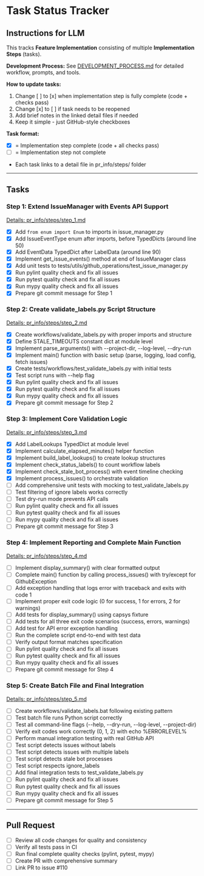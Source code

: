 # Task Status Tracker

## Instructions for LLM

This tracks **Feature Implementation** consisting of multiple **Implementation Steps** (tasks).

**Development Process:** See [DEVELOPMENT_PROCESS.md](./DEVELOPMENT_PROCESS.md) for detailed workflow, prompts, and tools.

**How to update tasks:**
1. Change [ ] to [x] when implementation step is fully complete (code + checks pass)
2. Change [x] to [ ] if task needs to be reopened
3. Add brief notes in the linked detail files if needed
4. Keep it simple - just GitHub-style checkboxes

**Task format:**
- [x] = Implementation step complete (code + all checks pass)
- [ ] = Implementation step not complete
- Each task links to a detail file in pr_info/steps/ folder

---

## Tasks

### Step 1: Extend IssueManager with Events API Support
[Details: pr_info/steps/step_1.md](steps/step_1.md)

- [x] Add `from enum import Enum` to imports in issue_manager.py
- [x] Add IssueEventType enum after imports, before TypedDicts (around line 50)
- [x] Add EventData TypedDict after LabelData (around line 90)
- [x] Implement get_issue_events() method at end of IssueManager class
- [x] Add unit tests to tests/utils/github_operations/test_issue_manager.py
- [x] Run pylint quality check and fix all issues
- [x] Run pytest quality check and fix all issues
- [x] Run mypy quality check and fix all issues
- [x] Prepare git commit message for Step 1

### Step 2: Create validate_labels.py Script Structure
[Details: pr_info/steps/step_2.md](steps/step_2.md)

- [x] Create workflows/validate_labels.py with proper imports and structure
- [x] Define STALE_TIMEOUTS constant dict at module level
- [x] Implement parse_arguments() with --project-dir, --log-level, --dry-run
- [x] Implement main() function with basic setup (parse, logging, load config, fetch issues)
- [x] Create tests/workflows/test_validate_labels.py with initial tests
- [x] Test script runs with --help flag
- [x] Run pylint quality check and fix all issues
- [x] Run pytest quality check and fix all issues
- [x] Run mypy quality check and fix all issues
- [x] Prepare git commit message for Step 2

### Step 3: Implement Core Validation Logic
[Details: pr_info/steps/step_3.md](steps/step_3.md)

- [x] Add LabelLookups TypedDict at module level
- [x] Implement calculate_elapsed_minutes() helper function
- [x] Implement build_label_lookups() to create lookup structures
- [x] Implement check_status_labels() to count workflow labels
- [x] Implement check_stale_bot_process() with event timeline checking
- [x] Implement process_issues() to orchestrate validation
- [ ] Add comprehensive unit tests with mocking to test_validate_labels.py
- [ ] Test filtering of ignore labels works correctly
- [ ] Test dry-run mode prevents API calls
- [ ] Run pylint quality check and fix all issues
- [ ] Run pytest quality check and fix all issues
- [ ] Run mypy quality check and fix all issues
- [ ] Prepare git commit message for Step 3

### Step 4: Implement Reporting and Complete Main Function
[Details: pr_info/steps/step_4.md](steps/step_4.md)

- [ ] Implement display_summary() with clear formatted output
- [ ] Complete main() function by calling process_issues() with try/except for GithubException
- [ ] Add exception handling that logs error with traceback and exits with code 1
- [ ] Implement proper exit code logic (0 for success, 1 for errors, 2 for warnings)
- [ ] Add tests for display_summary() using capsys fixture
- [ ] Add tests for all three exit code scenarios (success, errors, warnings)
- [ ] Add test for API error exception handling
- [ ] Run the complete script end-to-end with test data
- [ ] Verify output format matches specification
- [ ] Run pylint quality check and fix all issues
- [ ] Run pytest quality check and fix all issues
- [ ] Run mypy quality check and fix all issues
- [ ] Prepare git commit message for Step 4

### Step 5: Create Batch File and Final Integration
[Details: pr_info/steps/step_5.md](steps/step_5.md)

- [ ] Create workflows/validate_labels.bat following existing pattern
- [ ] Test batch file runs Python script correctly
- [ ] Test all command-line flags (--help, --dry-run, --log-level, --project-dir)
- [ ] Verify exit codes work correctly (0, 1, 2) with echo %ERRORLEVEL%
- [ ] Perform manual integration testing with real GitHub API
- [ ] Test script detects issues without labels
- [ ] Test script detects issues with multiple labels
- [ ] Test script detects stale bot processes
- [ ] Test script respects ignore_labels
- [ ] Add final integration tests to test_validate_labels.py
- [ ] Run pylint quality check and fix all issues
- [ ] Run pytest quality check and fix all issues
- [ ] Run mypy quality check and fix all issues
- [ ] Prepare git commit message for Step 5

---

## Pull Request

- [ ] Review all code changes for quality and consistency
- [ ] Verify all tests pass in CI
- [ ] Run final complete quality checks (pylint, pytest, mypy)
- [ ] Create PR with comprehensive summary
- [ ] Link PR to issue #110
